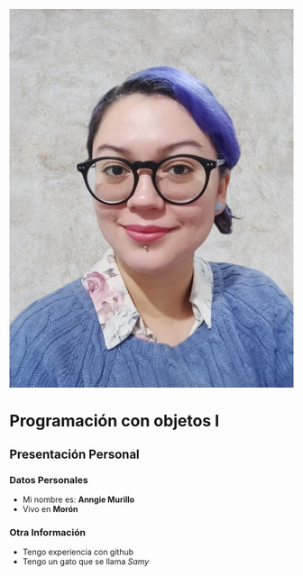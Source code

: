 ![foto presentacion](./anngie.jpg)

# Programación con objetos I
## Presentación Personal

### Datos Personales
- Mi nombre es: **Anngie Murillo**
- Vivo en **Morón**


### Otra Información
- Tengo experiencia con github
- Tengo un gato que se llama *Samy*
